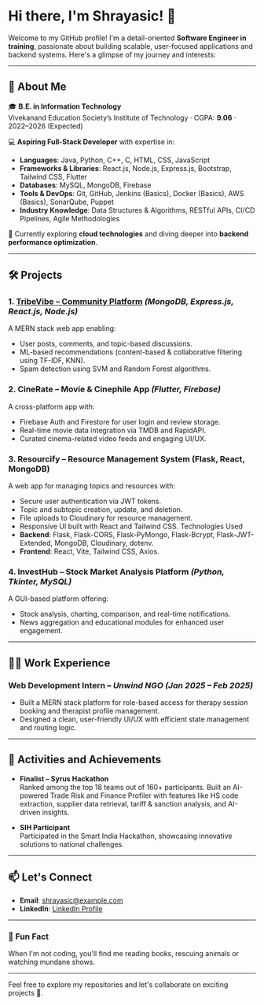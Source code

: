 # Hi there, I'm Shrayasic! 👋

Welcome to my GitHub profile! I'm a detail-oriented **Software Engineer in training**, passionate about building scalable, user-focused applications and backend systems. Here's a glimpse of my journey and interests:

---

## 🚀 About Me
🎓 **B.E. in Information Technology**  
Vivekanand Education Society’s Institute of Technology · CGPA: **9.06** · 2022–2026 (Expected)

💻 **Aspiring Full-Stack Developer** with expertise in:  
- **Languages**: Java, Python, C++, C, HTML, CSS, JavaScript  
- **Frameworks & Libraries**: React.js, Node.js, Express.js, Bootstrap, Tailwind CSS, Flutter  
- **Databases**: MySQL, MongoDB, Firebase  
- **Tools & DevOps**: Git, GitHub, Jenkins (Basics), Docker (Basics), AWS (Basics), SonarQube, Puppet  
- **Industry Knowledge**: Data Structures & Algorithms, RESTful APIs, CI/CD Pipelines, Agile Methodologies  

🌱 Currently exploring **cloud technologies** and diving deeper into **backend performance optimization**.

---

## 🛠️ Projects
### 1. [TribeVibe – Community Platform](#) *(MongoDB, Express.js, React.js, Node.js)*  
A MERN stack web app enabling:  
- User posts, comments, and topic-based discussions.  
- ML-based recommendations (content-based & collaborative filtering using TF-IDF, KNN).  
- Spam detection using SVM and Random Forest algorithms.  

### 2. CineRate – Movie & Cinephile App *(Flutter, Firebase)*  
A cross-platform app with:  
- Firebase Auth and Firestore for user login and review storage.  
- Real-time movie data integration via TMDB and RapidAPI.  
- Curated cinema-related video feeds and engaging UI/UX.

### 3. Resourcify – Resource Management System (Flask, React, MongoDB)
A web app for managing topics and resources with:
- Secure user authentication via JWT tokens.
- Topic and subtopic creation, update, and deletion.
- File uploads to Cloudinary for resource management.
- Responsive UI built with React and Tailwind CSS.
Technologies Used
- **Backend**: Flask, Flask-CORS, Flask-PyMongo, Flask-Bcrypt, Flask-JWT-Extended, MongoDB, Cloudinary, dotenv.
- **Frontend**: React, Vite, Tailwind CSS, Axios.


### 4. InvestHub – Stock Market Analysis Platform *(Python, Tkinter, MySQL)*  
A GUI-based platform offering:  
- Stock analysis, charting, comparison, and real-time notifications.  
- News aggregation and educational modules for enhanced user engagement.  

---

## 👨‍💻 Work Experience
### **Web Development Intern** – *Unwind NGO* *(Jan 2025 – Feb 2025)*  
- Built a MERN stack platform for role-based access for therapy session booking and therapist profile management.
- Designed a clean, user-friendly UI/UX with efficient state management and routing logic.

---

## 🌟 Activities and Achievements
- **Finalist – Syrus Hackathon**  
  Ranked among the top 18 teams out of 160+ participants. Built an AI-powered Trade Risk and Finance Profiler with features like HS code extraction, supplier data retrieval, tariff & sanction analysis, and AI-driven insights.  

- **SIH Participant**  
  Participated in the Smart India Hackathon, showcasing innovative solutions to national challenges.

---

## 📫 Let's Connect
- **Email**: [shrayasic@example.com](mailto:shrayasic@example.com)
- **LinkedIn**: [LinkedIn Profile](https://www.linkedin.com/in/shraeyaa-dhaigude-1a572021b/)


---

### 🖤 Fun Fact
When I'm not coding, you'll find me reading books, rescuing animals or watching mundane shows.

---

Feel free to explore my repositories and let's collaborate on exciting projects 🚀.
